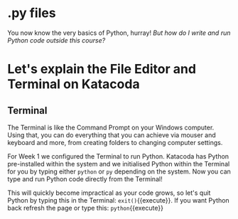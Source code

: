 # .py files
You now know the very basics of Python, hurray! *But how do I write and run Python code outside this course?*

# Let's explain the File Editor and Terminal on Katacoda
## Terminal
The Terminal is like the Command Prompt on your Windows computer. Using that, you can do everything that you can achieve via mouser and keyboard and more, from creating folders to changing computer settings.

For Week 1 we configured the Terminal to run Python. Katacoda has Python pre-installed within the system and we initialised Python within the Terminal for you by typing either ```python``` or ```py``` depending on the system. Now you can type and run Python code directly from the Terminal!

This will quickly become impractical as your code grows, so let's quit Python by typing this in the Terminal: `exit()`{{execute}}. If you want Python back refresh the page or type this: `python`{{execute}}
